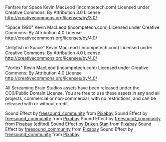 Fanfare for Space Kevin MacLeod (incompetech.com)
Licensed under Creative Commons: By Attribution 3.0 License
http://creativecommons.org/licenses/by/3.0/

"Space 1990" Kevin MacLeod (incompetech.com)
Licensed under Creative Commons: By Attribution 4.0 License
http://creativecommons.org/licenses/by/4.0/

"Jellyfish in Space" Kevin MacLeod (incompetech.com)
Licensed under Creative Commons: By Attribution 4.0 License
http://creativecommons.org/licenses/by/4.0/

"Vortex" Kevin MacLeod (incompetech.com)
Licensed under Creative Commons: By Attribution 4.0 License
http://creativecommons.org/licenses/by/4.0/

All Screaming Brain Studios assets have been released under the CC0/Public Domain License.
You are free to use these assets in any and all projects, commercial or non-commercial,
with no restrictions, and can be released with or without credit.

Sound Effect by <a href="https://pixabay.com/users/freesound_community-46691455/?utm_source=link-attribution&utm_medium=referral&utm_campaign=music&utm_content=5930">freesound_community</a> from <a href="https://pixabay.com/sound-effects//?utm_source=link-attribution&utm_medium=referral&utm_campaign=music&utm_content=5930">Pixabay</a>
Sound Effect by <a href="https://pixabay.com/users/freesound_community-46691455/?utm_source=link-attribution&utm_medium=referral&utm_campaign=music&utm_content=104295">freesound_community</a> from <a href="https://pixabay.com//?utm_source=link-attribution&utm_medium=referral&utm_campaign=music&utm_content=104295">Pixabay</a>
Sound Effect by <a href="https://pixabay.com/users/freesound_community-46691455/?utm_source=link-attribution&utm_medium=referral&utm_campaign=music&utm_content=74574">freesound_community</a> from <a href="https://pixabay.com//?utm_source=link-attribution&utm_medium=referral&utm_campaign=music&utm_content=74574">Pixabay</a> (edited)
Sound Effect by <a href="https://pixabay.com/users/driken5482-45721595/?utm_source=link-attribution&utm_medium=referral&utm_campaign=music&utm_content=236669">Driken Stan</a> from <a href="https://pixabay.com/sound-effects//?utm_source=link-attribution&utm_medium=referral&utm_campaign=music&utm_content=236669">Pixabay</a>
Sound Effect by <a href="https://pixabay.com/users/freesound_community-46691455/?utm_source=link-attribution&utm_medium=referral&utm_campaign=music&utm_content=90398">freesound_community</a> from <a href="https://pixabay.com//?utm_source=link-attribution&utm_medium=referral&utm_campaign=music&utm_content=90398">Pixabay</a>
Sound Effect by <a href="https://pixabay.com/users/freesound_community-46691455/?utm_source=link-attribution&utm_medium=referral&utm_campaign=music&utm_content=104552">freesound_community</a> from <a href="https://pixabay.com//?utm_source=link-attribution&utm_medium=referral&utm_campaign=music&utm_content=104552">Pixabay</a>
